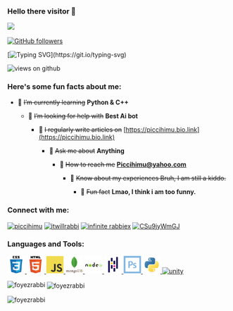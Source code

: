 ### Hello there visitor 👋

<img src="https://profile-counter.glitch.me/AhmedCodor/count.svg">

[![GitHub followers](https://img.shields.io/github/followers/AhmedCodor.svg?style=social&label=Followers)](https://github.com/AhmedCodor?tab=followers)

[![Typing SVG](https://readme-typing-svg.herokuapp.com?font=Poppins+Daughter&color=FFFFFF&size=30&lines=Hey!+It's+Ahmed!;I'm+a+Flutter+Developer...;I'm+also+a+Pythonista;And+I'm+an+apps+developer.)](https://git.io/typing-svg)

<img src="https://komarev.com/ghpvc/?username=AhmedCodor&label=Views&color=brightgreen&style=flat-square" alt="views on github" />

<h3> Here's some fun facts about me: </h3>

- 🍁 <del>I’m currently learning</del> **Python & C++**

  - 🤟 <del>I’m looking for help with</del> **Best Ai bot**

    - 📝 <del>I regularly write articles on</del> [https://piccihimu.bio.link](https://piccihimu.bio.link)

      - 💬 <del>Ask me about</del> **Anything**

        - 📄 <del>How to reach me</del> **Piccihimu@yahoo.com**

          - 📄 <del>Know about my experiences Bruh, I am still a kiddo.</del>

            - 🌠 <del>Fun fact</del> **Lmao, I think i am too funny.**

<h3 align="left">Connect with me:</h3>
<p align="left">
<a href="https://twitter.com/piccihimu" target="blank"><img align="center" src="https://raw.githubusercontent.com/rahuldkjain/github-profile-readme-generator/master/src/images/icons/Social/twitter.svg" alt="piccihimu" height="30" width="40" /></a>
<a href="https://fb.com/LMAOheheKiddingXD" target="blank"><img align="center" src="https://raw.githubusercontent.com/rahuldkjain/github-profile-readme-generator/master/src/images/icons/Social/facebook.svg" alt="itwillrabbi" height="30" width="40" /></a>
<a href="https://www.youtube.com/channel/UCD9-tNGTYf91gh6iSVxxI7Q" target="blank"><img align="center" src="https://raw.githubusercontent.com/rahuldkjain/github-profile-readme-generator/master/src/images/icons/Social/youtube.svg" alt="infinite rabbiex" height="30" width="40" /></a>
<a href="https://discord.gg/CSu9jyWmGJ" target="blank"><img align="center" src="https://raw.githubusercontent.com/rahuldkjain/github-profile-readme-generator/master/src/images/icons/Social/discord.svg" alt="CSu9jyWmGJ" height="30" width="40" /></a>
</p>

<h3 align="left">Languages and Tools:</h3>
<p align="left"> <a href="https://www.w3schools.com/css/" target="_blank" rel="noreferrer"> <img src="https://raw.githubusercontent.com/devicons/devicon/master/icons/css3/css3-original-wordmark.svg" alt="css3" width="40" height="40"/> </a> <a href="https://www.w3.org/html/" target="_blank" rel="noreferrer"> <img src="https://raw.githubusercontent.com/devicons/devicon/master/icons/html5/html5-original-wordmark.svg" alt="html5" width="40" height="40"/> </a> <a href="https://developer.mozilla.org/en-US/docs/Web/JavaScript" target="_blank" rel="noreferrer"> <img src="https://raw.githubusercontent.com/devicons/devicon/master/icons/javascript/javascript-original.svg" alt="javascript" width="40" height="40"/> </a> <a href="https://www.mongodb.com/" target="_blank" rel="noreferrer"> <img src="https://raw.githubusercontent.com/devicons/devicon/master/icons/mongodb/mongodb-original-wordmark.svg" alt="mongodb" width="40" height="40"/> </a> <a href="https://nodejs.org" target="_blank" rel="noreferrer"> <img src="https://raw.githubusercontent.com/devicons/devicon/master/icons/nodejs/nodejs-original-wordmark.svg" alt="nodejs" width="40" height="40"/> </a> <a href="https://pandas.pydata.org/" target="_blank" rel="noreferrer"> <img src="https://raw.githubusercontent.com/devicons/devicon/2ae2a900d2f041da66e950e4d48052658d850630/icons/pandas/pandas-original.svg" alt="pandas" width="40" height="40"/> </a> <a href="https://www.photoshop.com/en" target="_blank" rel="noreferrer"> <img src="https://raw.githubusercontent.com/devicons/devicon/master/icons/photoshop/photoshop-line.svg" alt="photoshop" width="40" height="40"/> </a> <a href="https://www.python.org" target="_blank" rel="noreferrer"> <img src="https://raw.githubusercontent.com/devicons/devicon/master/icons/python/python-original.svg" alt="python" width="40" height="40"/> </a> <a href="https://unity.com/" target="_blank" rel="noreferrer"> <img src="https://www.vectorlogo.zone/logos/unity3d/unity3d-icon.svg" alt="unity" width="40" height="40"/> </a> </p>

<p><img align="left" src="https://github-readme-stats.vercel.app/api/top-langs?username=foyezrabi&show_icons=true&locale=en&layout=compact" alt="foyezrabbi" /></p>

<p>&nbsp;<img align="center" src="https://github-readme-stats.vercel.app/api?username=foyezrabbi&show_icons=true&locale=en" alt="foyezrabbi" /></p>

<p><img align="center" src="https://github-readme-streak-stats.herokuapp.com/?user=foyezrabbi&" alt="foyezrabbi" /></p>
